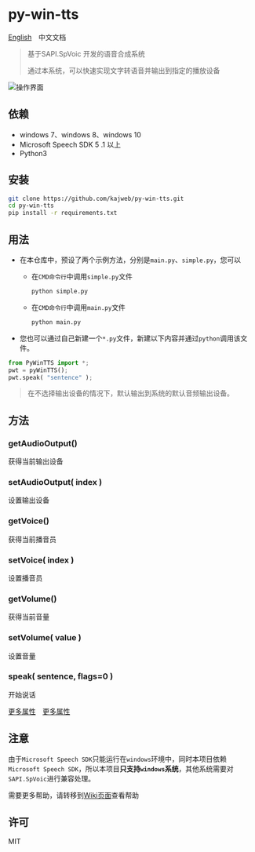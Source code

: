 # py-win-tts

 [English](README.md)　中文文档



> 基于SAPI.SpVoic 开发的语音合成系统
>
> 通过本系统，可以快速实现文字转语音并输出到指定的播放设备



![操作界面](https://i.loli.net/2020/09/10/hrJK4Oja36LQbBS.png)



## 依赖 

- windows 7、windows 8、windows 10
- Microsoft Speech SDK 5 .1 以上
- Python3



## 安装

```bash
git clone https://github.com/kajweb/py-win-tts.git
cd py-win-tts
pip install -r requirements.txt
```



## 用法

- 在本仓库中，预设了两个示例方法，分别是`main.py`、`simple.py`，您可以

  - 在`CMD命令行`中调用`simple.py`文件

    ```bash
    python simple.py
    ```

  - 在`CMD命令行`中调用`main.py`文件

    ```bash
    python main.py
    ```

    

- 您也可以通过自己新建一个`*.py`文件，新建以下内容并通过`python`调用该文件。

```python
from PyWinTTS import *;
pwt = pyWinTTS();
pwt.speak( "sentence" );
```

> 在不选择输出设备的情况下，默认输出到系统的默认音频输出设备。



## 方法

### getAudioOutput()

获得当前输出设备



### setAudioOutput( index )

设置输出设备



### getVoice()

获得当前播音员



### setVoice( index )

设置播音员



### getVolume()

获得当前音量



### setVolume( value )

设置音量 



### speak( sentence, flags=0 )

开始说话



[更多属性](https://github.com/kajweb/py-win-tts/wiki/属性)　[更多属性](https://github.com/kajweb/py-win-tts/wiki/属性)

## 注意

由于`Microsoft Speech SDK`只能运行在`windows`环境中，同时本项目依赖`Microsoft Speech SDK`，所以本项目**只支持`windows`系统**，其他系统需要对`SAPI.SpVoic`进行兼容处理。

需要更多帮助，请转移到[Wiki页面](https://github.com/kajweb/py-win-tts/wiki/首页)查看帮助

## 许可

MIT